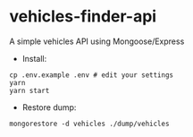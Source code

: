 # vehicles-finder-api
A simple vehicles API using Mongoose/Express

* Install: 
```
cp .env.example .env # edit your settings
yarn
yarn start
```
* Restore dump: 
```
mongorestore -d vehicles ./dump/vehicles
```

